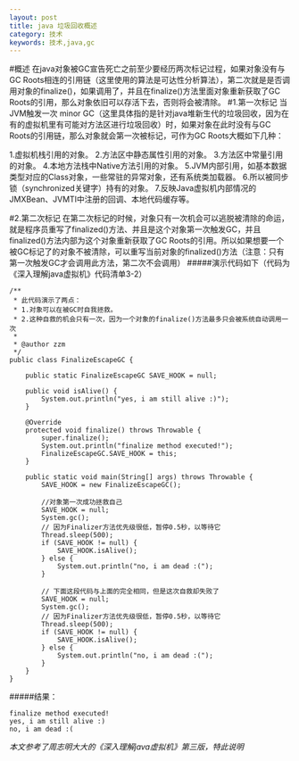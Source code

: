 ```yaml
---
layout: post
title: java 垃圾回收概述
category: 技术
keywords: 技术,java,gc
---
```

#概述
在java对象被GC宣告死亡之前至少要经历两次标记过程，如果对象没有与GC Roots相连的引用链（这里使用的算法是可达性分析算法），第二次就是是否调用对象的finalize()，如果调用了，并且在finalize()方法里面对象重新获取了GC Roots的引用，那么对象依旧可以存活下去，否则将会被清除。
#1.第一次标记
当JVM触发一次 minor GC（这里具体指的是针对java堆新生代的垃圾回收，因为在有的虚拟机里有可能对方法区进行垃圾回收）时，如果对象在此时没有与GC Roots的引用链，那么对象就会第一次被标记，可作为GC Roots大概如下几种：

1.虚拟机栈引用的对象。
2.方法区中静态属性引用的对象。
3.方法区中常量引用的对象。
4.本地方法栈中Native方法引用的对象。
5.JVM内部引用，如基本数据类型对应的Class对象，一些常驻的异常对象，还有系统类加载器。
6.所以被同步锁（synchronized关键字）持有的对象。
7.反映Java虚拟机内部情况的JMXBean、JVMTI中注册的回调、本地代码缓存等。

#2.第二次标记
在第二次标记的时候，对象只有一次机会可以逃脱被清除的命运，就是程序员重写了finalized()方法、并且是这个对象第一次触发GC，并且finalized()方法内部为这个对象重新获取了GC Roots的引用。所以如果想要一个被GC标记了的对象不被清除，可以重写当前对象的finalized()方法（注意：只有第一次触发GC才会调用此方法，第二次不会调用）
#####演示代码如下（代码为《深入理解java虚拟机》代码清单3-2）
```
/**
 * 此代码演示了两点：
 * 1.对象可以在被GC时自我拯救。
 * 2.这种自救的机会只有一次，因为一个对象的finalize()方法最多只会被系统自动调用一次
 *
 * @author zzm
 */
public class FinalizeEscapeGC {

    public static FinalizeEscapeGC SAVE_HOOK = null;

    public void isAlive() {
        System.out.println("yes, i am still alive :)");
    }

    @Override
    protected void finalize() throws Throwable {
        super.finalize();
        System.out.println("finalize method executed!");
        FinalizeEscapeGC.SAVE_HOOK = this;
    }

    public static void main(String[] args) throws Throwable {
        SAVE_HOOK = new FinalizeEscapeGC();

        //对象第一次成功拯救自己
        SAVE_HOOK = null;
        System.gc();
        // 因为Finalizer方法优先级很低，暂停0.5秒，以等待它
        Thread.sleep(500);
        if (SAVE_HOOK != null) {
            SAVE_HOOK.isAlive();
        } else {
            System.out.println("no, i am dead :(");
        }

        // 下面这段代码与上面的完全相同，但是这次自救却失败了
        SAVE_HOOK = null;
        System.gc();
        // 因为Finalizer方法优先级很低，暂停0.5秒，以等待它
        Thread.sleep(500);
        if (SAVE_HOOK != null) {
            SAVE_HOOK.isAlive();
        } else {
            System.out.println("no, i am dead :(");
        }
    }
}
```
#####结果：
```
finalize method executed!
yes, i am still alive :)
no, i am dead :(
```
*本文参考了周志明大大的《深入理解java虚拟机》第三版，特此说明*

